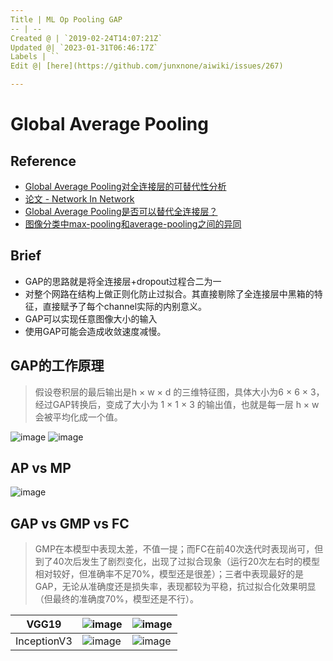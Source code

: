 ```yaml
---
Title | ML Op Pooling GAP
-- | --
Created @ | `2019-02-24T14:07:21Z`
Updated @| `2023-01-31T06:46:17Z`
Labels | ``
Edit @| [here](https://github.com/junxnone/aiwiki/issues/267)

---
```

# Global Average Pooling

## Reference

- [Global Average Pooling对全连接层的可替代性分析](https://blog.csdn.net/williamyi96/article/details/77530995)
- [论文 - Network In Network](https://arxiv.org/abs/1312.4400)
- [Global Average Pooling是否可以替代全连接层？](https://www.cnblogs.com/hutao722/p/10008581.html)
- [图像分类中max-pooling和average-pooling之间的异同](https://blog.csdn.net/u012193416/article/details/79432668)

## Brief
- GAP的思路就是将全连接层+dropout过程合二为一
- 对整个网路在结构上做正则化防止过拟合。其直接剔除了全连接层中黑箱的特征，直接赋予了每个channel实际的内别意义。
- GAP可以实现任意图像大小的输入
- 使用GAP可能会造成收敛速度减慢。


## GAP的工作原理

> 假设卷积层的最后输出是h × w × d 的三维特征图，具体大小为6 × 6 × 3，经过GAP转换后，变成了大小为 1 × 1 × 3 的输出值，也就是每一层 h × w 会被平均化成一个值。

![image](https://user-images.githubusercontent.com/2216970/53677377-c912a680-3ce9-11e9-98f6-9353f6ecae5a.png)
![image](https://user-images.githubusercontent.com/2216970/53300202-ecb79600-387e-11e9-87c7-88db9d60fe70.png)

## AP vs MP
![image](https://user-images.githubusercontent.com/2216970/53677458-265b2780-3ceb-11e9-928e-63604259d755.png)


## GAP vs GMP vs FC
> GMP在本模型中表现太差，不值一提；而FC在前40次迭代时表现尚可，但到了40次后发生了剧烈变化，出现了过拟合现象（运行20次左右时的模型相对较好，但准确率不足70%，模型还是很差）；三者中表现最好的是GAP，无论从准确度还是损失率，表现都较为平稳，抗过拟合化效果明显（但最终的准确度70%，模型还是不行）。

VGG19 | ![image](https://user-images.githubusercontent.com/2216970/53677387-024b1680-3cea-11e9-8a2e-2039e302bcde.png) | ![image](https://user-images.githubusercontent.com/2216970/53677389-05460700-3cea-11e9-8d96-30221ba825f0.png)
-- | -- | --
InceptionV3 | ![image](https://user-images.githubusercontent.com/2216970/53677406-4807df00-3cea-11e9-8554-41ad0e86dac0.png) | ![image](https://user-images.githubusercontent.com/2216970/53677407-4a6a3900-3cea-11e9-9246-6c1a649438ae.png)

